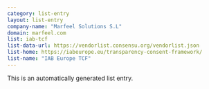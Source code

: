 ```yaml
---
category: list-entry
layout: list-entry
company-name: "Marfeel Solutions S.L"
domain: marfeel.com
list: iab-tcf
list-data-url: https://vendorlist.consensu.org/vendorlist.json
list-home: https://iabeurope.eu/transparency-consent-framework/
list-name: "IAB Europe TCF"
---
```


This is an automatically generated list entry.
